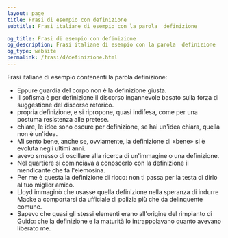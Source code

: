 ```yaml
---
layout: page
title: Frasi di esempio con definizione 
subtitle: Frasi italiane di esempio con la parola  definizione

og_title: Frasi di esempio con definizione 
og_description: Frasi italiane di esempio con la parola  definizione
og_type: website
permalink: /frasi/d/definizione.html
---
```


Frasi italiane di esempio contenenti la parola definizione:


- Eppure guardia del corpo non è la definizione giusta.
- Il sofisma è per definizione il discorso ingannevole basato sulla forza di suggestione del discorso retorico.
- propria definizione, e si ripropone, quasi indifesa, come per una postuma resistenza alle pretese.
- chiare, le idee sono oscure per definizione, se hai un'idea chiara, quella non è un'idea.
- Mi sento bene, anche se, ovviamente, la definizione di «bene» si è evoluta negli ultimi anni.
- avevo smesso di oscillare alla ricerca di un'immagine o una definizione.
- Nel quartiere si cominciava a conoscerlo con la definizione il mendicante che fa l'elemosina.
- Per me è questa la definizione di ricco: non ti passa per la testa di dirlo al tuo miglior amico.
- Lloyd immaginò che usasse quella definizione nella speranza di indurre Macke a comportarsi da ufficiale di polizia più che da delinquente comune.
- Sapevo che quasi gli stessi elementi erano all'origine del rimpianto di Guido: che la definizione e la maturità lo intrappolavano quanto avevano liberato me.
